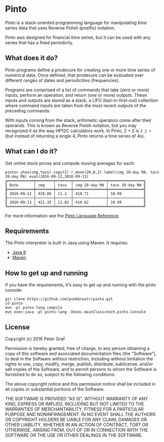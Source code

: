 # Pinto

Pinto is a stack-oriented programming language for manipulating time series
data that uses Reverse Polish (postfix) notation.

Pinto was designed for financial time series, but it can be used with any
series that has a fixed periodicity.

## What does it do?

Pinto programs define a prodecure for creating one or more time series of numerical data.  Once defined, that prodecure can be evaluated over different ranges of dates and periodicities (frequencies).

Programs are comprised of a list of commands that take (zero or more) inputs, perform an operation, and return (one or more) outputs.  These inputs and outputs are stored as a stack, a LIFO (last-in-first-out) collection where command inputs are taken from the most recent outputs of the preceding commands.  

With inputs coming from the stack, arithmetic operators come after their operands. This is known as Reverse Polish notation, but you may recognized it as the way HP12C calculators work.  In Pinto, 2 + 2 is ```2 2 +``` (but instead of returning a single 4, Pinto returns a time series of 4s).

## What can I do it?

Get online stock prices and compute moving averages for each:

```
pinto> yhoo(cmg,taco) copy(2) r_mean(20,B,2) label(cmg 20-day MA, taco 20-day MA) eval(2016-09-12,2016-09-13)
╔════════════╤════════╤═══════╤═══════════════╤════════════════╗
║ Date       │ cmg    │ taco  │ cmg 20-day MA │ taco 20-day MA ║
╠════════════╪════════╪═══════╪═══════════════╪════════════════╣
║ 2016-09-12 │ 428.89 │ 11.2  │ 410.71        │ 10.99          ║
╟────────────┼────────┼───────┼───────────────┼────────────────╢
║ 2016-09-13 │ 421.35 │ 11.02 │ 410.62        │ 10.99          ║
╚════════════╧════════╧═══════╧═══════════════╧════════════════╝
```

For more information see the [Pinto Language Reference](./pinto_reference.md)



## Requirements

The Pinto interpreter is built in Java using Maven. It requires:

 - [Java 8](https://java.com/download)
 - [Maven](https://maven.apache.org/download.cgi)


## How to get up and running

If you have the requirements, it's easy to get up and running with the pinto console:


```
git clone https://github.com/punkbrwstr/pinto.git
cd pinto
mvn -pl pinto-lang compile
mvn exec:java -pl pinto-lang -Dexec.mainClass=tech.pinto.Console
```



## License

Copyright (c) 2016 Peter Graf

Permission is hereby granted, free of charge, to any person
obtaining a copy of this software and associated documentation
files (the "Software"), to deal in the Software without
restriction, including without limitation the rights to use,
copy, modify, merge, publish, distribute, sublicense, and/or sell
copies of the Software, and to permit persons to whom the
Software is furnished to do so, subject to the following
conditions:

The above copyright notice and this permission notice shall be
included in all copies or substantial portions of the Software.

THE SOFTWARE IS PROVIDED "AS IS", WITHOUT WARRANTY OF ANY KIND,
EXPRESS OR IMPLIED, INCLUDING BUT NOT LIMITED TO THE WARRANTIES
OF MERCHANTABILITY, FITNESS FOR A PARTICULAR PURPOSE AND
NONINFRINGEMENT. IN NO EVENT SHALL THE AUTHORS OR COPYRIGHT
HOLDERS BE LIABLE FOR ANY CLAIM, DAMAGES OR OTHER LIABILITY,
WHETHER IN AN ACTION OF CONTRACT, TORT OR OTHERWISE, ARISING
FROM, OUT OF OR IN CONNECTION WITH THE SOFTWARE OR THE USE OR
OTHER DEALINGS IN THE SOFTWARE.

